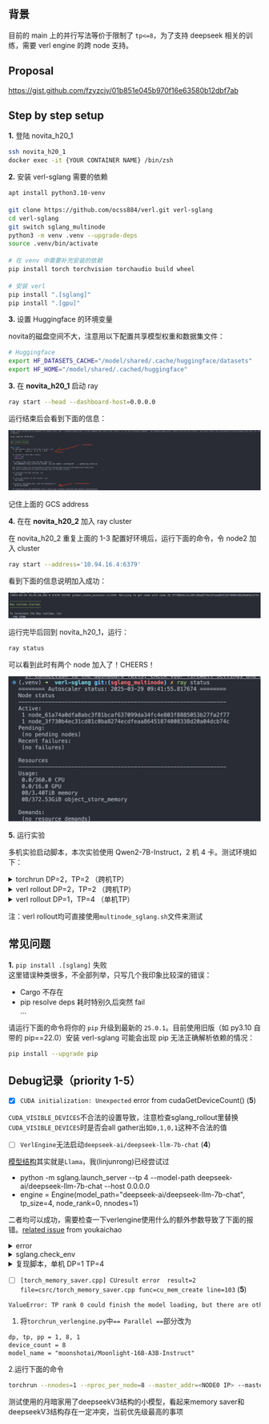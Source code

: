 ## 背景
目前的 main 上的并行写法等价于限制了 `tp<=8`，为了支持 deepseek 相关的训练，需要 verl engine 的跨 node 支持。

## Proposal

https://gist.github.com/fzyzcjy/01b851e045b970f16e63580b12dbf7ab

## Step by step setup

**1.** 登陆 novita_h20_1

```bash
ssh novita_h20_1
docker exec -it {YOUR CONTAINER NAME} /bin/zsh
```

**2.** 安装 verl-sglang 需要的依赖

```bash
apt install python3.10-venv

git clone https://github.com/ocss884/verl.git verl-sglang
cd verl-sglang
git switch sglang_multinode
python3 -m venv .venv --upgrade-deps
source .venv/bin/activate

# 在 venv 中需要补充安装的依赖
pip install torch torchvision torchaudio build wheel

# 安装 verl
pip install ".[sglang]"
pip install ".[gpu]"
```

**3.** 设置 Huggingface 的环境变量

novita的磁盘空间不大，注意用以下配置共享模型权重和数据集文件：

```bash
# Huggingface
export HF_DATASETS_CACHE="/model/shared/.cache/huggingface/datasets"
export HF_HOME="/model/shared/.cached/huggingface"
```

**3.** 在 **novita_h20_1** 启动 ray

```bash
ray start --head --dashboard-host=0.0.0.0
```

运行结束后会看到下面的信息：

<img src=../img/gcs-address.png />

记住上面的 GCS address

**4.** 在在 **novita_h20_2** 加入 ray cluster

在 novita_h20_2 重复上面的 1-3 配置好环境后，运行下面的命令，令 node2 加入 cluster

```bash
ray start --address='10.94.16.4:6379'
```

看到下面的信息说明加入成功：

<img src=../img/ray-runtime-start.png />

运行完毕后回到 novita_h20_1，运行：

```bash
ray status
```
可以看到此时有两个 node 加入了！CHEERS！

<img width="506" src=../img/multi-node-status.png />

**5.** 运行实验

多机实验启动脚本，本次实验使用 Qwen2-7B-Instruct，2 机 4 卡。测试环境如下：

<details>
<summary>torchrun DP=2，TP=2 （跨机TP）</summary>
 
```bash
#在node0上
torchrun --nnodes=2 --nproc_per_node=2 --master_addr=<NODE0 IP> --master_port=34567 --node_rank 0 torchrun_verlengine.py
#在node1上
torchrun --nnodes=2 --nproc_per_node=2 --master_addr=<NODE0 IP> --master_port=34567 --node_rank 1 torchrun_verlengine.py
```
</details>

<details>
<summary>verl rollout DP=2，TP=2 （跨机TP）</summary>
 
```bash
set -x

gsm8k_train_path=$HOME/data/gsm8k/train.parquet
gsm8k_test_path=$HOME/data/gsm8k/test.parquet

train_files="['$gsm8k_train_path']"
test_files="['$gsm8k_test_path']"

python3 -m verl.trainer.main_ppo \
    data.train_files="$train_files" \
    data.val_files="$test_files" \
    data.train_batch_size=1024 \
    data.max_prompt_length=1024 \
    data.max_response_length=1 \
    data.filter_overlong_prompts=True \
    data.truncation='error' \
    actor_rollout_ref.model.path=Qwen/Qwen2-7B-Instruct \
    actor_rollout_ref.model.enable_gradient_checkpointing=True \
    actor_rollout_ref.actor.optim.lr=1e-6 \
    actor_rollout_ref.model.use_remove_padding=True \
    actor_rollout_ref.actor.ppo_mini_batch_size=256 \
    actor_rollout_ref.actor.ppo_micro_batch_size_per_gpu=8 \
    actor_rollout_ref.model.enable_gradient_checkpointing=True \
    actor_rollout_ref.actor.fsdp_config.param_offload=True \
    actor_rollout_ref.actor.fsdp_config.optimizer_offload=True \
    actor_rollout_ref.rollout.log_prob_micro_batch_size_per_gpu=16 \
    actor_rollout_ref.rollout.tensor_model_parallel_size=4 \
    actor_rollout_ref.rollout.name=sglang \
    actor_rollout_ref.rollout.gpu_memory_utilization=0.6 \
    actor_rollout_ref.ref.log_prob_micro_batch_size_per_gpu=16 \
    actor_rollout_ref.ref.fsdp_config.param_offload=True \
    critic.optim.lr=1e-5 \
    critic.model.use_remove_padding=True \
    critic.model.path=Qwen/Qwen2-7B-Instruct \
    critic.model.enable_gradient_checkpointing=True \
    critic.ppo_micro_batch_size_per_gpu=8 \
    critic.model.fsdp_config.param_offload=True \
    critic.model.fsdp_config.optimizer_offload=True \
    algorithm.kl_ctrl.kl_coef=0.0001 \
    trainer.critic_warmup=0 \
    trainer.logger=['console'] \
    trainer.n_gpus_per_node=2 \
    trainer.nnodes=2 \
    trainer.save_freq=-1 \
    trainer.test_freq=10 \
    trainer.total_epochs=15 $@
```
</details>

<details>
<summary>verl rollout DP=1，TP=4 （单机TP）</summary>
 
```
set -x

gsm8k_train_path=$HOME/data/gsm8k/train.parquet
gsm8k_test_path=$HOME/data/gsm8k/test.parquet

train_files="['$gsm8k_train_path']"
test_files="['$gsm8k_test_path']"

python3 -m verl.trainer.main_ppo \
    data.train_files="$train_files" \
    data.val_files="$test_files" \
    data.train_batch_size=1024 \
    data.max_prompt_length=1024 \
    data.max_response_length=1 \
    data.filter_overlong_prompts=True \
    data.truncation='error' \
    actor_rollout_ref.model.path=Qwen/Qwen2-7B-Instruct \
    actor_rollout_ref.model.enable_gradient_checkpointing=True \
    actor_rollout_ref.actor.optim.lr=1e-6 \
    actor_rollout_ref.model.use_remove_padding=True \
    actor_rollout_ref.actor.ppo_mini_batch_size=256 \
    actor_rollout_ref.actor.ppo_micro_batch_size_per_gpu=8 \
    actor_rollout_ref.model.enable_gradient_checkpointing=True \
    actor_rollout_ref.actor.fsdp_config.param_offload=True \
    actor_rollout_ref.actor.fsdp_config.optimizer_offload=True \
    actor_rollout_ref.rollout.log_prob_micro_batch_size_per_gpu=16 \
    actor_rollout_ref.rollout.tensor_model_parallel_size=2 \
    actor_rollout_ref.rollout.name=sglang \
    actor_rollout_ref.rollout.gpu_memory_utilization=0.6 \
    actor_rollout_ref.ref.log_prob_micro_batch_size_per_gpu=16 \
    actor_rollout_ref.ref.fsdp_config.param_offload=True \
    critic.optim.lr=1e-5 \
    critic.model.use_remove_padding=True \
    critic.model.path=Qwen/Qwen2-7B-Instruct \
    critic.model.enable_gradient_checkpointing=True \
    critic.ppo_micro_batch_size_per_gpu=8 \
    critic.model.fsdp_config.param_offload=True \
    critic.model.fsdp_config.optimizer_offload=True \
    algorithm.kl_ctrl.kl_coef=0.0001 \
    trainer.critic_warmup=0 \
    trainer.logger=['console'] \
    trainer.n_gpus_per_node=2 \
    trainer.nnodes=2 \
    trainer.save_freq=-1 \
    trainer.test_freq=10 \
    trainer.total_epochs=15 $@
```
</details>

注：verl rollout均可直接使用`multinode_sglang.sh`文件来测试

## 常见问题

**1.** `pip install .[sglang]` 失败  
   这里错误种类很多，不全部列举，只写几个我印象比较深的错误：
  - Cargo 不存在
  - pip resolve deps 耗时特别久后突然 fail  
  ...

请运行下面的命令将你的 `pip` 升级到最新的 `25.0.1`。目前使用旧版（如 py3.10 自带的 pip==22.0）安装 verl-sglang 可能会出现 pip 无法正确解析依赖的情况：

```bash
pip install --upgrade pip
```

## Debug记录（priority 1-5）
- [x] `CUDA initialization: Unexpected` error from cudaGetDeviceCount() (**5**)

`CUDA_VISIBLE_DEVICES`不合法的设置导致，注意检查sglang_rollout里替换`CUDA_VISIBLE_DEVICES`时是否会all gather出如`0,1,0,1`这种不合法的值

- [ ] `VerlEngine`无法启动`deepseek-ai/deepseek-llm-7b-chat` (**4**)

[模型结构](https://huggingface.co/deepseek-ai/deepseek-llm-7b-chat/blob/main/config.json)其实就是`Llama`，我(linjunrong)已经尝试过
- python -m sglang.launch_server --tp 4 --model-path deepseek-ai/deepseek-llm-7b-chat --host 0.0.0.0
- engine = Engine(model_path="deepseek-ai/deepseek-llm-7b-chat", tp_size=4, node_rank=0, nnodes=1)

二者均可以成功，需要检查一下verlengine使用什么的额外参数导致了下面的报错。[related issue](https://github.com/pytorch/pytorch/issues/145168) from youkaichao
<details>
 <summary>error</summary>
 
```shell
[2025-04-01 23:22:06 TP1] Scheduler hit an exception: Traceback (most recent call last):
  File "/data/gpu-use/verl-sglang/.venv/lib/python3.10/site-packages/sglang/srt/managers/scheduler.py", line 1999, in run_scheduler_process
    scheduler = Scheduler(server_args, port_args, gpu_id, tp_rank, dp_rank)
  File "/data/gpu-use/verl-sglang/.venv/lib/python3.10/site-packages/sglang/srt/managers/scheduler.py", line 249, in __init__
    self.tp_worker = TpWorkerClass(
  File "/data/gpu-use/verl-sglang/.venv/lib/python3.10/site-packages/sglang/srt/managers/tp_worker_overlap_thread.py", line 63, in __init__
    self.worker = TpModelWorker(server_args, gpu_id, tp_rank, dp_rank, nccl_port)
  File "/data/gpu-use/verl-sglang/.venv/lib/python3.10/site-packages/sglang/srt/managers/tp_worker.py", line 74, in __init__
    self.model_runner = ModelRunner(
  File "/data/gpu-use/verl-sglang/.venv/lib/python3.10/site-packages/sglang/srt/model_executor/model_runner.py", line 169, in __init__
    self.initialize(min_per_gpu_memory)
  File "/data/gpu-use/verl-sglang/.venv/lib/python3.10/site-packages/sglang/srt/model_executor/model_runner.py", line 179, in initialize
    self.load_model()
  File "/data/gpu-use/verl-sglang/.venv/lib/python3.10/site-packages/sglang/srt/model_executor/model_runner.py", line 392, in load_model
    self.model = get_model(
  File "/data/gpu-use/verl-sglang/.venv/lib/python3.10/site-packages/sglang/srt/model_loader/__init__.py", line 22, in get_model
    return loader.load_model(
  File "/data/gpu-use/verl-sglang/.venv/lib/python3.10/site-packages/sglang/srt/model_loader/loader.py", line 370, in load_model
    model.load_weights(self._get_all_weights(model_config, model))
  File "/data/gpu-use/verl-sglang/.venv/lib/python3.10/site-packages/sglang/srt/models/llama.py", line 481, in load_weights
    for name, loaded_weight in weights:
  File "/data/gpu-use/verl-sglang/.venv/lib/python3.10/site-packages/sglang/srt/model_loader/loader.py", line 343, in _get_all_weights
    yield from self._get_weights_iterator(primary_weights)
  File "/data/gpu-use/verl-sglang/.venv/lib/python3.10/site-packages/sglang/srt/model_loader/loader.py", line 329, in <genexpr>
    return ((source.prefix + name, tensor) for (name, tensor) in weights_iterator)
  File "/data/gpu-use/verl-sglang/.venv/lib/python3.10/site-packages/sglang/srt/model_loader/weight_utils.py", line 460, in pt_weights_iterator
    torch.cuda.empty_cache()
  File "/data/gpu-use/verl-sglang/.venv/lib/python3.10/site-packages/torch/cuda/memory.py", line 192, in empty_cache
    torch._C._cuda_emptyCache()
RuntimeError: captures_underway.empty() INTERNAL ASSERT FAILED at "../c10/cuda/CUDACachingAllocator.cpp":2967, please report a bug to PyTorch.
```
</details>

<details>
 <summary>sglang.check_env</summary>
 
 ```bash
 Python: 3.10.12 (main, Feb  4 2025, 14:57:36) [GCC 11.4.0]
CUDA available: True
GPU 0,1,2,3: NVIDIA H800
GPU 0,1,2,3 Compute Capability: 9.0
CUDA_HOME: /data/cuda/cuda-12.4/cuda
NVCC: Cuda compilation tools, release 12.4, V12.4.131
CUDA Driver Version: 535.129.03
PyTorch: 2.5.1+cu124
sglang: 0.4.4.post3
sgl_kernel: 0.0.5.post4
flashinfer: Module Not Found
triton: 3.1.0
transformers: 4.50.0
torchao: 0.9.0
numpy: 2.2.4
aiohttp: 3.11.14
fastapi: 0.115.12
hf_transfer: 0.1.9
huggingface_hub: 0.30.0
interegular: 0.3.3
modelscope: 1.24.1
orjson: 3.10.16
outlines: 0.1.11
packaging: 24.2
psutil: 7.0.0
pydantic: 2.11.1
multipart: Module Not Found
zmq: Module Not Found
uvicorn: 0.34.0
uvloop: 0.21.0
vllm: Module Not Found
xgrammar: 0.1.17
openai: 1.69.0
tiktoken: 0.9.0
anthropic: 0.49.0
litellm: 1.65.0
decord: 0.6.0
NVIDIA Topology: 
	[4mGPU0	GPU1	GPU2	GPU3	NIC0	NIC1	NIC2	NIC3	NIC4	NIC5	NIC6	NIC7	NIC8	NIC9	NIC10	NIC11	NIC12	NIC13	NIC14	NIC15	NIC16	CPU Affinity	NUMA Affinity	GPU NUMA ID[0m
GPU0	 X 	NV8	NV8	NV8	SYS	SYS	SYS	SYS	PIX	SYS	SYS	SYS	SYS	SYS	SYS	SYS	SYS	PIX	SYS	SYS	SYS				N/A
GPU1	NV8	 X 	NV8	NV8	SYS	SYS	SYS	SYS	SYS	SYS	PIX	SYS	SYS	SYS	SYS	SYS	SYS	SYS	PIX	SYS	SYS				N/A
GPU2	NV8	NV8	 X 	NV8	SYS	SYS	SYS	SYS	SYS	SYS	SYS	PIX	SYS	SYS	SYS	SYS	SYS	SYS	SYS	PIX	SYS				N/A
GPU3	NV8	NV8	NV8	 X 	SYS	SYS	SYS	SYS	SYS	SYS	SYS	SYS	PIX	SYS	SYS	SYS	SYS	SYS	SYS	SYS	PIX				N/A
NIC0	SYS	SYS	SYS	SYS	 X 	SYS	SYS	SYS	SYS	SYS	SYS	SYS	SYS	PIX	SYS	SYS	SYS	SYS	SYS	SYS	SYS				
NIC1	SYS	SYS	SYS	SYS	SYS	 X 	SYS	SYS	SYS	SYS	SYS	SYS	SYS	SYS	PIX	SYS	SYS	SYS	SYS	SYS	SYS				
NIC2	SYS	SYS	SYS	SYS	SYS	SYS	 X 	SYS	SYS	SYS	SYS	SYS	SYS	SYS	SYS	PIX	SYS	SYS	SYS	SYS	SYS				
NIC3	SYS	SYS	SYS	SYS	SYS	SYS	SYS	 X 	SYS	SYS	SYS	SYS	SYS	SYS	SYS	SYS	PIX	SYS	SYS	SYS	SYS				
NIC4	PIX	SYS	SYS	SYS	SYS	SYS	SYS	SYS	 X 	SYS	SYS	SYS	SYS	SYS	SYS	SYS	SYS	PIX	SYS	SYS	SYS				
NIC5	SYS	SYS	SYS	SYS	SYS	SYS	SYS	SYS	SYS	 X 	SYS	SYS	SYS	SYS	SYS	SYS	SYS	SYS	SYS	SYS	SYS				
NIC6	SYS	PIX	SYS	SYS	SYS	SYS	SYS	SYS	SYS	SYS	 X 	SYS	SYS	SYS	SYS	SYS	SYS	SYS	PIX	SYS	SYS				
NIC7	SYS	SYS	PIX	SYS	SYS	SYS	SYS	SYS	SYS	SYS	SYS	 X 	SYS	SYS	SYS	SYS	SYS	SYS	SYS	PIX	SYS				
NIC8	SYS	SYS	SYS	PIX	SYS	SYS	SYS	SYS	SYS	SYS	SYS	SYS	 X 	SYS	SYS	SYS	SYS	SYS	SYS	SYS	PIX				
NIC9	SYS	SYS	SYS	SYS	PIX	SYS	SYS	SYS	SYS	SYS	SYS	SYS	SYS	 X 	SYS	SYS	SYS	SYS	SYS	SYS	SYS				
NIC10	SYS	SYS	SYS	SYS	SYS	PIX	SYS	SYS	SYS	SYS	SYS	SYS	SYS	SYS	 X 	SYS	SYS	SYS	SYS	SYS	SYS				
NIC11	SYS	SYS	SYS	SYS	SYS	SYS	PIX	SYS	SYS	SYS	SYS	SYS	SYS	SYS	SYS	 X 	SYS	SYS	SYS	SYS	SYS				
NIC12	SYS	SYS	SYS	SYS	SYS	SYS	SYS	PIX	SYS	SYS	SYS	SYS	SYS	SYS	SYS	SYS	 X 	SYS	SYS	SYS	SYS				
NIC13	PIX	SYS	SYS	SYS	SYS	SYS	SYS	SYS	PIX	SYS	SYS	SYS	SYS	SYS	SYS	SYS	SYS	 X 	SYS	SYS	SYS				
NIC14	SYS	PIX	SYS	SYS	SYS	SYS	SYS	SYS	SYS	SYS	PIX	SYS	SYS	SYS	SYS	SYS	SYS	SYS	 X 	SYS	SYS				
NIC15	SYS	SYS	PIX	SYS	SYS	SYS	SYS	SYS	SYS	SYS	SYS	PIX	SYS	SYS	SYS	SYS	SYS	SYS	SYS	 X 	SYS				
NIC16	SYS	SYS	SYS	PIX	SYS	SYS	SYS	SYS	SYS	SYS	SYS	SYS	PIX	SYS	SYS	SYS	SYS	SYS	SYS	SYS	 X 				

Legend:

  X    = Self
  SYS  = Connection traversing PCIe as well as the SMP interconnect between NUMA nodes (e.g., QPI/UPI)
  NODE = Connection traversing PCIe as well as the interconnect between PCIe Host Bridges within a NUMA node
  PHB  = Connection traversing PCIe as well as a PCIe Host Bridge (typically the CPU)
  PXB  = Connection traversing multiple PCIe bridges (without traversing the PCIe Host Bridge)
  PIX  = Connection traversing at most a single PCIe bridge
  NV#  = Connection traversing a bonded set of # NVLinks

NIC Legend:

  NIC0: mlx5_0
  NIC1: mlx5_1
  NIC2: mlx5_2
  NIC3: mlx5_3
  NIC4: mlx5_4
  NIC5: mlx5_5
  NIC6: mlx5_6
  NIC7: mlx5_7
  NIC8: mlx5_8
  NIC9: mlx5_9
  NIC10: mlx5_10
  NIC11: mlx5_11
  NIC12: mlx5_12
  NIC13: mlx5_13
  NIC14: mlx5_14
  NIC15: mlx5_15
  NIC16: mlx5_16


ulimit soft: 524288

 ```
</details>

<details>
 <summary>复现脚本，单机 DP=1 TP=4 </summary>
 
 1. 将`torchrun_verlengine.py`的`== Parallel ==`部分改为
 ```
 dp, tp, pp = 1, 4, 1
 device_count = 4
 model_name = "deepseek-ai/deepseek-llm-7b-chat"
 ```
 
 2.运行下面的命令
 ```bash
 torchrun --nnodes=1 --nproc_per_node=4 --master_addr=<NODE0 IP> --master_port=34567 torchrun_verlengine.py
 ```
</details>

- [ ] `[torch_memory_saver.cpp] CUresult error  result=2 file=csrc/torch_memory_saver.cpp func=cu_mem_create line=103` (**5**)

```bash
ValueError: TP rank 0 could finish the model loading, but there are other ranks that didn't finish loading. It is likely due to unexpected failures (e.g., OOM) or a slow node
```

 1. 将`torchrun_verlengine.py`中`== Parallel ==`部分改为
```
dp, tp, pp = 1, 8, 1
device_count = 8
model_name = "moonshotai/Moonlight-16B-A3B-Instruct"
```

 2.运行下面的命令
 ```bash
 torchrun --nnodes=1 --nproc_per_node=8 --master_addr=<NODE0 IP> --master_port=34567 torchrun_verlengine.py
 ```

测试使用的月暗家用了deepseekV3结构的小模型，看起来memory saver和deepseekV3结构存在一定冲突，当前优先级最高的事项
